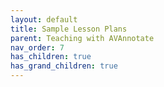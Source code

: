 ```yaml
---
layout: default
title: Sample Lesson Plans
parent: Teaching with AVAnnotate
nav_order: 7
has_children: true
has_grand_children: true
---
```

